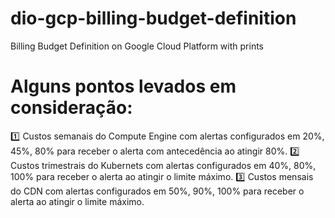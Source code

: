 # dio-gcp-billing-budget-definition
Billing Budget Definition on Google Cloud Platform with prints
# Alguns pontos levados em consideração:
:one: Custos semanais do Compute Engine com alertas configurados em 20%, 45%, 80% para receber o alerta com antecedência ao atingir 80%.
:two: Custos trimestrais do Kubernets com alertas configurados em 40%, 80%, 100% para receber o alerta ao atingir o limite máximo.
:three: Custos mensais do CDN com alertas configurados em 50%, 90%, 100% para receber o alerta ao atingir o limite máximo.